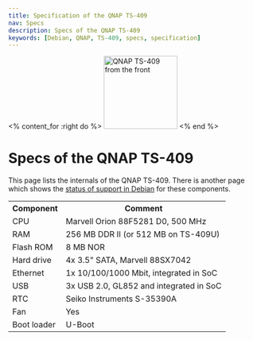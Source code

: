 ```yaml
---
title: Specification of the QNAP TS-409
nav: Specs
description: Specs of the QNAP TS-409
keywords: [Debian, QNAP, TS-409, specs, specification]
---
```


<% content_for :right do %>
<img src = "../images/r_ts409_front.jpg" class="border" alt="QNAP TS-409 from the front" width="148" height="147" />
<% end %>

<h1>Specs of the QNAP TS-409</h1>

This page lists the internals of the QNAP TS-409.  There is another page
which shows the <a href = "../status/">status of support in Debian</a> for
these components.

<table>

<tr>
<th>Component</th>
<th>Comment</th>
</tr>

<tr>
<td>CPU</td>
<td>Marvell Orion 88F5281 D0, 500 MHz</td>
</tr>

<tr>
<td>RAM</td>
<td>256 MB DDR II (or 512 MB on TS-409U)</td>
</tr>

<tr>
<td>Flash ROM</td>
<td>8 MB NOR</td>
</tr>

<tr>
<td>Hard drive</td>
<td>4x 3.5" SATA, Marvell 88SX7042</td>
</tr>

<tr>
<td>Ethernet</td>
<td>1x 10/100/1000 Mbit, integrated in SoC</td>
</tr>

<tr>
<td>USB</td>
<td>3x USB 2.0, GL852 and integrated in SoC</td>
</tr>

<tr>
<td>RTC</td>
<td>Seiko Instruments S-35390A</td>
</tr>

<tr>
<td>Fan</td>
<td>Yes</td>
</tr>

<tr>
<td>Boot loader</td>
<td>U-Boot</td>
</tr>

</table>


